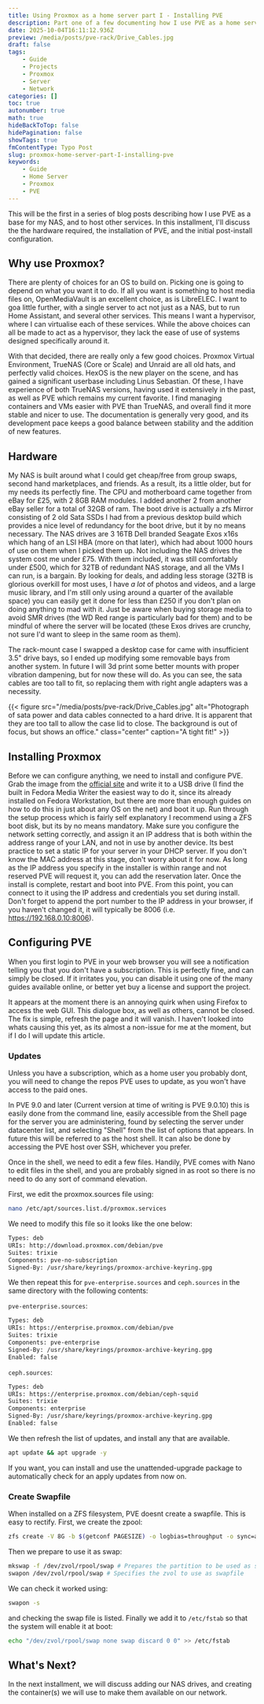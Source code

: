 ```yaml
---
title: Using Proxmox as a home server part I - Installing PVE
description: Part one of a few documenting how I use PVE as a home server.
date: 2025-10-04T16:11:12.936Z
preview: /media/posts/pve-rack/Drive_Cables.jpg
draft: false
tags:
    - Guide
    - Projects
    - Proxmox
    - Server
    - Network
categories: []
toc: true
autonumber: true
math: true
hideBackToTop: false
hidePagination: false
showTags: true
fmContentType: Typo Post
slug: proxmox-home-server-part-I-installing-pve
keywords:
    - Guide
    - Home Server
    - Proxmox
    - PVE
---
```


This will be the first in a series of blog posts describing how I use PVE as a base for my NAS, and to host other services. In this installment, I'll discuss the the hardware required, the installation of PVE, and the initial post-install configuration.

## Why use Proxmox?

There are plenty of choices for an OS to build on. Picking one is going to depend on what you want it to do. If all you want is something to host media files on, OpenMediaVault is an excellent choice, as is LibreELEC. I want to goa little further, with a single server to act not just as a NAS, but to run Home Assistant, and several other services. This means I want a hypervisor, where I can virtualise each of these services. While the above choices can all be made to act as a hypervisor, they lack the ease of use of systems designed specifically around it.

With that decided, there are really only a few good choices. Proxmox Virtual Environment, TrueNAS (Core or Scale) and Unraid are all old hats, and perfectly valid choices. HexOS is the new player on the scene, and has gained a significant userbase including Linus Sebastian. Of these, I have experience of both TrueNAS versions, having used it extensively in the past, as well as PVE which remains my current favorite. I find managing containers and VMs easier with PVE than TrueNAS, and overall find it more stable and nicer to use. The documentation is generally very good, and its development pace keeps a good balance between stability and the addition of new features.

## Hardware

My NAS is built around what I could get cheap/free from group swaps, second hand marketplaces, and friends. As a result, its a little older, but for my needs its perfectly fine. The CPU and motherboard came together from eBay for £25, with 2 8GB RAM modules. I added another 2 from another eBay seller for a total of 32GB of ram. The boot drive is actually a zfs Mirror consisting of 2 old Sata SSDs I had from a previous desktop build which provides a nice level of redundancy for the boot drive, but it by no means necessary. The NAS drives are 3 16TB Dell branded Seagate Exos x16s which hang of an LSI HBA (more on that later), which had about 1000 hours of use on them when I picked them up. Not including the NAS drives the system cost me under £75. With them included, it was still comfortably under £500, which for 32TB of redundant NAS storage, and all the VMs I can run, is a bargain. By looking for deals, and adding less storage (32TB is glorious overkill for most uses, I have *a lot* of photos and videos, and a large music library, and I'm still only using around a quarter of the available space) you can easily get it done for less than £250 if you don't plan on doing anything to mad with it. Just be aware when buying storage media to avoid SMR drives (the WD Red range is particularly bad for them) and to be mindful of where the server will be located (these Exos drives are crunchy, not sure I'd want to sleep in the same room as them).

The rack-mount case I swapped a desktop case for came with insufficient 3.5" drive bays, so I ended up modifying some removable bays from another system. In future I will 3d print some better mounts with proper vibration dampening, but for now these will do. As you can see, the sata cables are too tall to fit, so replacing them with right angle adapters was a necessity. 

{{< figure src="/media/posts/pve-rack/Drive_Cables.jpg" alt="Photograph of sata power and data cables connected to a hard drive. It is apparent that they are too tall to allow the case lid to close. The background is out of focus, but shows an office." class="center" caption="A tight fit!" >}}

## Installing Proxmox

Before we can configure anything, we need to install and configure PVE. Grab the image from the [official site](https://www.proxmox.com/en/downloads) and write it to a USB drive (I find the built in Fedora Media Writer the easiest way to do it, since its already installed on Fedora Workstation, but there are more than enough guides on how to do this in just about any OS on the net) and boot it up. Run through the setup process which is fairly self explanatory I recommend using a ZFS boot disk, but its by no means mandatory. Make sure you configure the network setting correctly, and assign it an IP address that is both within the address range of your LAN, and not in use by another device. Its best practice to set a static IP for your server in your DHCP server. If you don't know the MAC address at this stage, don't worry about it for now. As long as the IP address you specify in the installer is within range and not reserved PVE will request it, you can add the reservation later. Once the install is complete, restart and boot into PVE. From this point, you can connect to it using the IP address and credentials you set during install. Don't forget to append the port number to the IP address in your browser, if you haven't changed it, it will typically be 8006 (i.e. https://192.168.0.10:8006).

## Configuring PVE

When you first login to PVE in your web browser you will see a notification telling you that you don't have a subscription. This is perfectly fine, and can simply be closed. If it irritates you, you can disable it using one of the many guides available online, or better yet buy a license and support the project.

It appears at the moment there is an annoying quirk when using Firefox to access the web GUI. This dialogue box, as well as others, cannot be closed. The fix is simple, refresh the page and it will vanish. I haven't looked into whats causing this yet, as its almost a non-issue for me at the moment, but if I do I will update this article.

### Updates

Unless you have a subscription, which as a home user you probably dont, you will need to change the repos PVE uses to update, as you won't have access to the paid ones.

In PVE 9.0 and later (Current version at time of writing is PVE 9.0.10) this is easily done from the command line, easily accessible from the Shell page for the server you are administering, found by selecting the server under datacenter list, and selecting "Shell" from the list of options that appears. In future this will be referred to as the host shell. It can also be done by accessing the PVE host over SSH, whichever you prefer.

Once in the shell, we need to edit a few files. Handily, PVE comes with Nano to edit files in the shell, and you are probably signed in as root so there is no need to do any sort of command elevation.

First, we edit the proxmox.sources file using:
```sh
nano /etc/apt/sources.list.d/proxmox.services
```

We need to modify this file so it looks like the one below:

```sh
Types: deb
URIs: http://download.proxmox.com/debian/pve
Suites: trixie
Components: pve-no-subscription
Signed-By: /usr/share/keyrings/proxmox-archive-keyring.gpg
```

We then repeat this for `pve-enterprise.sources` and `ceph.sources` in the same directory with the following contents:

`pve-enterprise.sources`:
```sh
Types: deb
URIs: https://enterprise.proxmox.com/debian/pve
Suites: trixie
Components: pve-enterprise
Signed-By: /usr/share/keyrings/proxmox-archive-keyring.gpg
Enabled: false
```

`ceph.sources`:
```sh
Types: deb
URIs: https://enterprise.proxmox.com/debian/ceph-squid
Suites: trixie
Components: enterprise
Signed-By: /usr/share/keyrings/proxmox-archive-keyring.gpg
Enabled: false
```

We then refresh the list of updates, and install any that are available.

```sh
apt update && apt upgrade -y
```

If you want, you can install and use the unattended-upgrade package to automatically check for an apply updates from now on.

### Create Swapfile

When installed on a ZFS filesystem, PVE doesnt create a swapfile. This is easy to rectify. First, we create the zpool:

```sh
zfs create -V 8G -b $(getconf PAGESIZE) -o logbias=throughput -o sync=always -o primarycache=metadata rpool/swap
```

Then we prepare to use it as swap:

```sh
mkswap -f /dev/zvol/rpool/swap # Prepares the partition to be used as swap
swapon /dev/zvol/rpool/swap # Specifies the zvol to use as swapfile
```

We can check it worked using:
```sh
swapon -s
```
and checking the swap file is listed. Finally we add it to `/etc/fstab` so that the system will enable it at boot:
```sh
echo "/dev/zvol/rpool/swap none swap discard 0 0" >> /etc/fstab
```

## What's Next?

In the next installment, we will discuss adding our NAS drives, and creating the container(s) we will use to make them available on our network.
